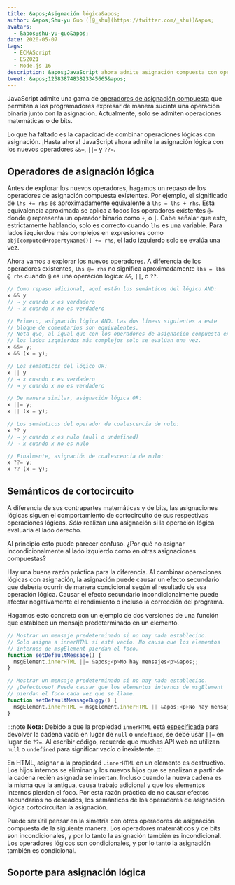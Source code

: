 ```yaml
---
title: &apos;Asignación lógica&apos;
author: &apos;Shu-yu Guo ([@_shu](https://twitter.com/_shu))&apos;
avatars:
  - &apos;shu-yu-guo&apos;
date: 2020-05-07
tags:
  - ECMAScript
  - ES2021
  - Node.js 16
description: &apos;JavaScript ahora admite asignación compuesta con operaciones lógicas.&apos;
tweet: &apos;1258387483823345665&apos;
---
```

JavaScript admite una gama de [operadores de asignación compuesta](https://developer.mozilla.org/en-US/docs/Web/JavaScript/Reference/Operators/Assignment_Operators) que permiten a los programadores expresar de manera sucinta una operación binaria junto con la asignación. Actualmente, solo se admiten operaciones matemáticas o de bits.

<!--truncate-->
Lo que ha faltado es la capacidad de combinar operaciones lógicas con asignación. ¡Hasta ahora! JavaScript ahora admite la asignación lógica con los nuevos operadores `&&=`, `||=` y `??=`.

## Operadores de asignación lógica

Antes de explorar los nuevos operadores, hagamos un repaso de los operadores de asignación compuesta existentes. Por ejemplo, el significado de `lhs += rhs` es aproximadamente equivalente a `lhs = lhs + rhs`. Esta equivalencia aproximada se aplica a todos los operadores existentes `@=` donde `@` representa un operador binario como `+`, o `|`. Cabe señalar que esto, estrictamente hablando, solo es correcto cuando `lhs` es una variable. Para lados izquierdos más complejos en expresiones como `obj[computedPropertyName()] += rhs`, el lado izquierdo solo se evalúa una vez.

Ahora vamos a explorar los nuevos operadores. A diferencia de los operadores existentes, `lhs @= rhs` no significa aproximadamente `lhs = lhs @ rhs` cuando `@` es una operación lógica: `&&`, `||`, o `??`.

```js
// Como repaso adicional, aquí están los semánticos del lógico AND:
x && y
// → y cuando x es verdadero
// → x cuando x no es verdadero

// Primero, asignación lógica AND. Las dos líneas siguientes a este
// bloque de comentarios son equivalentes.
// Nota que, al igual que con los operadores de asignación compuesta existentes,
// los lados izquierdos más complejos solo se evalúan una vez.
x &&= y;
x && (x = y);

// Los semánticos del lógico OR:
x || y
// → x cuando x es verdadero
// → y cuando x no es verdadero

// De manera similar, asignación lógica OR:
x ||= y;
x || (x = y);

// Los semánticos del operador de coalescencia de nulo:
x ?? y
// → y cuando x es nulo (null o undefined)
// → x cuando x no es nulo

// Finalmente, asignación de coalescencia de nulo:
x ??= y;
x ?? (x = y);
```

## Semánticos de cortocircuito

A diferencia de sus contrapartes matemáticas y de bits, las asignaciones lógicas siguen el comportamiento de cortocircuito de sus respectivas operaciones lógicas. _Sólo_ realizan una asignación si la operación lógica evaluaría el lado derecho.

Al principio esto puede parecer confuso. ¿Por qué no asignar incondicionalmente al lado izquierdo como en otras asignaciones compuestas?

Hay una buena razón práctica para la diferencia. Al combinar operaciones lógicas con asignación, la asignación puede causar un efecto secundario que debería ocurrir de manera condicional según el resultado de esa operación lógica. Causar el efecto secundario incondicionalmente puede afectar negativamente el rendimiento o incluso la corrección del programa.

Hagamos esto concreto con un ejemplo de dos versiones de una función que establece un mensaje predeterminado en un elemento.

```js
// Mostrar un mensaje predeterminado si no hay nada establecido.
// Solo asigna a innerHTML si está vacío. No causa que los elementos
// internos de msgElement pierdan el foco.
function setDefaultMessage() {
  msgElement.innerHTML ||= &apos;<p>No hay mensajes<p>&apos;;
}

// Mostrar un mensaje predeterminado si no hay nada establecido.
// ¡Defectuoso! Puede causar que los elementos internos de msgElement
// pierdan el foco cada vez que se llame.
function setDefaultMessageBuggy() {
  msgElement.innerHTML = msgElement.innerHTML || &apos;<p>No hay mensajes<p>&apos;;
}
```

:::note
**Nota:** Debido a que la propiedad `innerHTML` está [especificada](https://w3c.github.io/DOM-Parsing/#dom-innerhtml-innerhtml) para devolver la cadena vacía en lugar de `null` o `undefined`, se debe usar `||=` en lugar de `??=`. Al escribir código, recuerde que muchas API web no utilizan `null` o `undefined` para significar vacío o inexistente.
:::

En HTML, asignar a la propiedad `.innerHTML` en un elemento es destructivo. Los hijos internos se eliminan y los nuevos hijos que se analizan a partir de la cadena recién asignada se insertan. Incluso cuando la nueva cadena es la misma que la antigua, causa trabajo adicional y que los elementos internos pierdan el foco. Por esta razón práctica de no causar efectos secundarios no deseados, los semánticos de los operadores de asignación lógica cortocircuitan la asignación.

Puede ser útil pensar en la simetría con otros operadores de asignación compuesta de la siguiente manera. Los operadores matemáticos y de bits son incondicionales, y por lo tanto la asignación también es incondicional. Los operadores lógicos son condicionales, y por lo tanto la asignación también es condicional.

## Soporte para asignación lógica

<feature-support chrome="85"
                 firefox="79 https://bugzilla.mozilla.org/show_bug.cgi?id=1629106"
                 safari="14 https://developer.apple.com/documentation/safari-release-notes/safari-14-beta-release-notes#New-Features:~:text=Compatibilidad%20con%20los%20operadores%20de%20asignación%20lógica%20añadida."
                 nodejs="16"
                 babel="sí https://babeljs.io/docs/en/babel-plugin-proposal-logical-assignment-operators"></feature-support>
